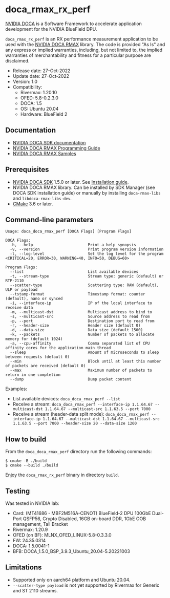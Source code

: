 # doca_rmax_rx_perf

[NVIDIA DOCA](https://developer.nvidia.com/networking/doca) is a Software
Framework to accelerate application development for the NVIDIA BlueField DPU.

`doca_rmax_rx_perf` is an RX performance measurement application to be used with the
[NVIDIA DOCA RMAX](https://docs.nvidia.com/doca/sdk/rmax-programming-guide/index.html)
library. The code is provided "As Is" and any express or implied warranties, including,
but not limited to, the implied warranties of merchantability and fitness for a particular
purpose are disclaimed.

* Release date: 27-Oct-2022
* Update date: 27-Oct-2022
* Version: 1.0
* Compatibility:
  * Rivermax: 1.20.10
  * OFED: 5.8-0.2.3.0
  * DOCA: 1.5
  * OS: Ubuntu 20.04
  * Hardware: BlueField 2

## Documentation

* [NVIDIA DOCA SDK documentation](https://docs.nvidia.com/doca/sdk/)
* [NVIDIA DOCA RMAX Programming Guide](https://docs.nvidia.com/doca/sdk/rmax-programming-guide/index.html)
* [NVIDIA DOCA RMAX Samples](https://docs.nvidia.com/doca/sdk/rmax-samples/index.html)

## Prerequisites

* [NVIDIA DOCA SDK](https://developer.nvidia.com/networking/doca) 1.5.0 or
  later. See [Installation guide](https://docs.nvidia.com/doca/sdk/installation-guide/index.html).
* NVIDIA DOCA RMAX library. Can be installed by SDK Manager (see DOCA SDK
  installation guide) or manually by installing `doca-rmax-libs` and
  `libdoca-rmax-libs-dev`.
* [CMake](https://cmake.org) 3.6 or later.

## Command-line parameters

```
Usage: doca_doca_rmax_perf [DOCA Flags] [Program Flags]

DOCA Flags:
  -h, --help                        Print a help synopsis
  -v, --version                     Print program version information
  -l, --log-level                   Set the log level for the program <CRITICAL=20, ERROR=30, WARNING=40, INFO=50, DEBUG=60>

Program Flags:
  --list                            List available devices
  -t, --stream-type                 Stream type: generic (default) or RTP-2110
  --scatter-type                    Scattering type: RAW (default), ULP or payload
  --tstamp-format                   Timestamp format: counter (default), nano or synced
  -i, --interface-ip                IP of the local interface to receive data
  -m, --multicast-dst               Multicast address to bind to
  -s, --multicast-src               Source address to read from
  -p, --port                        Destination port to read from
  -r, --header-size                 Header size (default 0)
  -d, --data-size                   Data size (default 1500)
  -k, --packets                     Number of packets to allocate memory for (default 1024)
  -a, --cpu-affinity                Comma separated list of CPU affinity cores for the application main thread
  --sleep                           Amount of microseconds to sleep between requests (default 0)
  --min                             Block until at least this number of packets are received (default 0)
  --max                             Maximum number of packets to return in one completion
  --dump                            Dump packet content
```

Examples:
* List available devices: `doca_doca_rmax_perf --list`
* Receive a stream: `doca_doca_rmax_perf --interface-ip 1.1.64.67 --multicast-dst 1.1.64.67 --multicast-src 1.1.63.5 --port 7000`
* Receive a stream (header-data split mode): `doca_doca_rmax_perf --interface-ip 1.1.64.67 --multicast-dst 1.1.64.67 --multicast-src 1.1.63.5 --port 7000 --header-size 20 --data-size 1200`

## How to build

From the `doca_doca_rmax_perf` directory run the following commands:

```shell
$ cmake -B ./build
$ cmake --build ./build
```

Enjoy the `doca_rmax_rx_perf` binary in directory `build`.

## Testing

Was tested in NVIDIA lab:
* Card: (MT41686 - MBF2M516A-CENOT) BlueField-2 DPU 100GbE Dual-Port QSFP56, Crypto Disabled, 16GB on-board DDR, 1GbE OOB management, Tall Bracket
* Rivermax: 1.20.9
* OFED (on BF): MLNX_OFED_LINUX-5.8-0.3.3.0
* FW: 24.35.0314
* DOCA: 1.5.0041-1
* BFB: DOCA_1.5.0_BSP_3.9.3_Ubuntu_20.04-5.20221003

## Limitations

* Supported only on aarch64 platform and Ubuntu 20.04.
* `--scatter-type payload` is not yet supported by Rivermax for Generic and ST 2110 streams.
